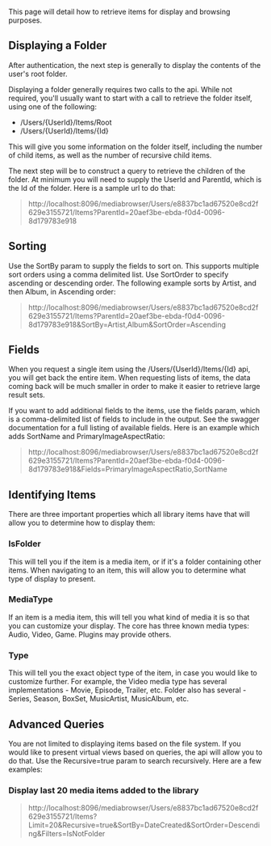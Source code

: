 This page will detail how to retrieve items for display and browsing purposes.

## Displaying a Folder
After authentication, the next step is generally to display the contents of the user's root folder.

Displaying a folder generally requires two calls to the api. While not required, you'll usually want to start with a call to retrieve the folder itself, using one of the following:
* /Users/{UserId}/Items/Root
* /Users/{UserId}/Items/{Id}

This will give you some information on the folder itself, including the number of child items, as well as the number of recursive child items. 

The next step will be to construct a query to retrieve the children of the folder. At minimum you will need to supply the UserId and ParentId, which is the Id of the folder. Here is a sample url to do that:

> http://localhost:8096/mediabrowser/Users/e8837bc1ad67520e8cd2f629e3155721/Items?ParentId=20aef3be-ebda-f0d4-0096-8d179783e918

## Sorting
Use the SortBy param to supply the fields to sort on. This supports multiple sort orders using a comma delimited list. Use SortOrder to specify ascending or descending order. The following example sorts by Artist, and then Album, in Ascending order:

> http://localhost:8096/mediabrowser/Users/e8837bc1ad67520e8cd2f629e3155721/Items?ParentId=20aef3be-ebda-f0d4-0096-8d179783e918&SortBy=Artist,Album&SortOrder=Ascending

## Fields

When you request a single item using the /Users/{UserId}/Items/{Id} api, you will get back the entire item. When requesting lists of items, the data coming back will be much smaller in order to make it easier to retrieve large result sets.

If you want to add additional fields to the items, use the fields param, which is a comma-delimited list of fields to include in the output. See the swagger documentation for a full listing of available fields. Here is an example which adds SortName and PrimaryImageAspectRatio:

> http://localhost:8096/mediabrowser/Users/e8837bc1ad67520e8cd2f629e3155721/Items?ParentId=20aef3be-ebda-f0d4-0096-8d179783e918&Fields=PrimaryImageAspectRatio,SortName

## Identifying Items

There are three important properties which all library items have that will allow you to determine how to display them:

### IsFolder
This will tell you if the item is a media item, or if it's a folder containing other items. When navigating to an item, this will allow you to determine what type of display to present.

### MediaType
If an item is a media item, this will tell you what kind of media it is so that you can customize your display. The core has three known media types: Audio, Video, Game. Plugins may provide others.

### Type
This will tell you the exact object type of the item, in case you would like to customize further. For example, the Video media type has several implementations - Movie, Episode, Trailer, etc. Folder also has several - Series, Season, BoxSet, MusicArtist, MusicAlbum, etc.

## Advanced Queries
You are not limited to displaying items based on the file system. If you would like to present virtual views based on queries, the api will allow you to do that. Use the Recursive=true param to search recursively. Here are a few examples:

### Display last 20 media items added to the library
> http://localhost:8096/mediabrowser/Users/e8837bc1ad67520e8cd2f629e3155721/Items?Limit=20&Recursive=true&SortBy=DateCreated&SortOrder=Descending&Filters=IsNotFolder